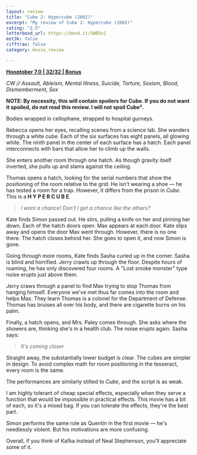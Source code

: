 ```yaml
---
layout: review
title: "Cube 2: Hypercube (2002)"
excerpt: "My review of Cube 2: Hypercube (2002)"
rating: "2.5"
letterboxd_url: https://boxd.it/5WB5n1
mst3k: false
rifftrax: false
category: movie_review

---
```


<b><a href="https://boxd.it/pOK5i/detail">Hooptober 7.0 | 32/32 | Bonus</a></b>

<i>CW // Assault, Ableism, Mental Illness, Suicide, Torture, Sexism, Blood, Dismemberment, Sex</i>

<b>NOTE: By necessity, this will contain spoilers for Cube. If you do not want it spoiled, do not read this review. I will not spoil Cube².</b>

Bodies wrapped in cellophane, strapped to hospital gurneys.

Rebecca opens her eyes, recalling scenes from a science lab. She wanders through a white cube. Each of the six surfaces has eight panels, all glowing white. The ninth panel in the center of each surface has a hatch. Each panel interconnects with bars that allow her to climb up the walls.

She enters another room through one hatch. As though gravity itself inverted, she pulls up and slams against the ceiling.

Thomas opens a hatch, looking for the serial numbers that show the positioning of the room relative to the grid. He isn't wearing a shoe — he has tested a room for a trap. However, it differs from the prison in <i>Cube</i>. This is a <b>H Y P E R C U B E</b>. 

<blockquote><i>I want a chance! Don't I get a chance like the others?</i></blockquote>

Kate finds Simon passed out. He stirs, pulling a knife on her and pinning her down. Each of the hatch doors open. Max appears at each door. Kate slips away and opens the door Max went through. However, there is no one there. The hatch closes behind her. She goes to open it, and now Simon is gone.

Going through more rooms, Kate finds Sasha curled up in the corner. Sasha is blind and horrified. Jerry crawls up through the floor. Despite hours of roaming, he has only discovered four rooms. A "Lost smoke monster" type noise erupts just above them.

Jerry craws through a panel to find Max trying to stop Thomas from hanging himself. Everyone we've met thus far comes into the room and helps Max. They learn Thomas is a colonel for the Department of Defense. Thomas has bruises all over his body, and there are cigarette burns on his palm.

Finally, a hatch opens, and Mrs. Paley comes through. She asks where the showers are, thinking she's in a health club. The noise erupts again. Sasha says:

<blockquote><i>It's coming closer</i></blockquote>

Straight away, the substantially lower budget is clear. The cubes are simpler in design. To avoid complex math for room positioning in the tesseract, every room is the same.

The performances are similarly stilted to <i>Cube</i>, and the script is as weak. 

I am highly tolerant of cheap special effects, especially when they serve a function that would be impossible in practical effects. This movie has a bit of each, so it's a mixed bag. If you can tolerate the effects, they're the best part.

Simon performs the same role as Quentin in the first movie — he's needlessly violent. But his motivations are more confusing.

Overall, if you think of Kafka instead of Neal Stephenson, you'll appreciate some of it.